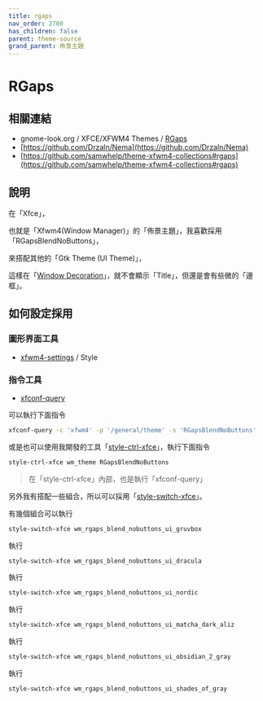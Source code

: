 ```yaml
---
title: rgaps
nav_order: 2700
has_children: false
parent: theme-source
grand_parent: 佈景主題
---
```



# RGaps


## 相關連結

* gnome-look.org / XFCE/XFWM4 Themes / [RGaps](https://www.gnome-look.org/p/1174081/)
* [https://github.com/Drzaln/Nema](https://github.com/Drzaln/Nema)
* [https://github.com/samwhelp/theme-xfwm4-collections#rgaps](https://github.com/samwhelp/theme-xfwm4-collections#rgaps)


## 說明

在「Xfce」，

也就是「Xfwm4(Window Manager)」的「佈景主題」，我喜歡採用「RGapsBlendNoButtons」，

來搭配其他的「Gtk Theme (UI Theme)」，

這樣在「[Window Decoration](https://en.wikipedia.org/wiki/Window_(computing)#Window_decoration)」，就不會顯示「Title」，但還是會有些微的「邊框」。


## 如何設定採用


### 圖形界面工具

* [xfwm4-settings](https://docs.xfce.org/xfce/xfwm4/preferences) / Style


### 指令工具

* [xfconf-query](https://docs.xfce.org/xfce/xfconf/xfconf-query)

可以執行下面指令

``` sh
xfconf-query -c 'xfwm4' -p '/general/theme' -s 'RGapsBlendNoButtons'
```

或是也可以使用我開發的工具「[style-ctrl-xfce](https://samwhelp.github.io/note-about-manjaro/read/project/style-xfce/style-ctrl-xfce.html)」，執行下面指令

``` sh
style-ctrl-xfce wm_theme RGapsBlendNoButtons
```

> 在「style-ctrl-xfce」內部，也是執行「xfconf-query」

另外我有搭配一些組合，所以可以採用「[style-switch-xfce](https://samwhelp.github.io/note-about-manjaro/read/project/style-xfce/style-switch-xfce.html)」。

有幾個組合可以執行

``` sh
style-switch-xfce wm_rgaps_blend_nobuttons_ui_gruvbox
```

執行

``` sh
style-switch-xfce wm_rgaps_blend_nobuttons_ui_dracula
```

執行

``` sh
style-switch-xfce wm_rgaps_blend_nobuttons_ui_nordic
```

執行

``` sh
style-switch-xfce wm_rgaps_blend_nobuttons_ui_matcha_dark_aliz
```

執行

``` sh
style-switch-xfce wm_rgaps_blend_nobuttons_ui_obsidian_2_gray
```

執行

``` sh
style-switch-xfce wm_rgaps_blend_nobuttons_ui_shades_of_gray
```
